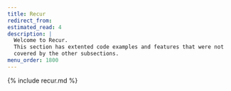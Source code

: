 ```yaml
---
title: Recur
redirect_from:
estimated_read: 4
description: |
  Welcome to Recur.
  This section has extented code examples and features that were not
  covered by the other subsections.
menu_order: 1800
---
```


{% include recur.md %}
